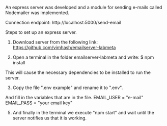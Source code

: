 An express server was developed and a module for sending e-mails called Nodemailer was implemented.

Connection endpoint: http://localhost:5000/send-email

Steps to set up an express server.

1. Download server from the following link:
   https://github.com/vimhash/emailserver-labmeta

2. Open a terminal in the folder emailserver-labmeta and write:
   \$ npm install

This will cause the necessary dependencies to be installed to run the server.

3. Copy the file ".env example" and rename it to ".env".

And fill in the variables that are in the file.
EMAIL_USER = "e-mail"
EMAIL_PASS = "your email key"

5. And finally in the terminal we execute "npm start" and wait until the server notifies us that it is working.
